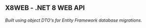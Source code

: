 <h2>X8WEB - .NET 8 WEB API</h2>

<h6>Built using object DTO's for Entity Framework database migrations.</h6>
